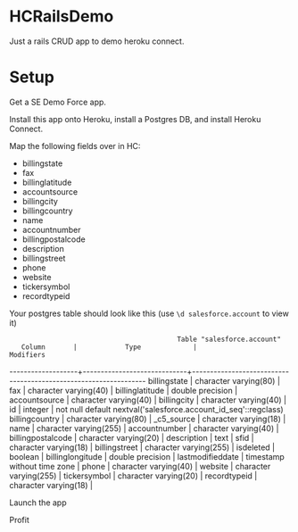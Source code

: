 HCRailsDemo
===========

Just a rails CRUD app to demo heroku connect.

Setup
=====

Get a SE Demo Force app.

Install this app onto Heroku, install a Postgres DB, and install Heroku Connect.

Map the following fields over in HC:

 * billingstate      
 * fax               
 * billinglatitude   
 * accountsource     
 * billingcity       
 * billingcountry    
 * name              
 * accountnumber     
 * billingpostalcode 
 * description      
 * billingstreet      
 * phone  
 * website
 * tickersymbol
 * recordtypeid 

Your postgres table should look like this (use `\d salesforce.account` to view it)
  
                                              Table "salesforce.account"
       Column       |            Type             |                            Modifiers                            
 -------------------+-----------------------------+-----------------------------------------------------------------
  billingstate      | character varying(80)       | 
  fax               | character varying(40)       | 
  billinglatitude   | double precision            | 
  accountsource     | character varying(40)       | 
  billingcity       | character varying(40)       | 
  id                | integer                     | not null default nextval('salesforce.account_id_seq'::regclass)
  billingcountry    | character varying(80)       | 
  _c5_source        | character varying(18)       | 
  name              | character varying(255)      | 
  accountnumber     | character varying(40)       | 
  billingpostalcode | character varying(20)       | 
  description       | text                        | 
  sfid              | character varying(18)       | 
  billingstreet     | character varying(255)      | 
  isdeleted         | boolean                     | 
  billinglongitude  | double precision            | 
  lastmodifieddate  | timestamp without time zone | 
  phone             | character varying(40)       | 
  website           | character varying(255)      | 
  tickersymbol      | character varying(20)       | 
  recordtypeid      | character varying(18)       | 

Launch the app

Profit

